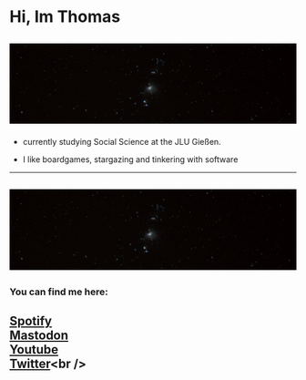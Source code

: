 # Hi, Im Thomas
![Orion Nebula](Orionnebel_2.jpeg)
-------
- currently studying Social Science at the JLU Gießen.

- I like boardgames, stargazing and tinkering with software
-------
![Orion Nebula](Orionnebel_2.jpeg)
-------
### You can find me here:
[Spotify](https://open.spotify.com/user/kvqz88xd4goy62kojjy507veu)<br />
[Mastodon](https://social.tchncs.de/@thhaase)<br />
[Youtube](https://www.youtube.com/@thhaase-soz)<br />
[Twitter](https://twitter.com/thhaase_)<br />
-------


